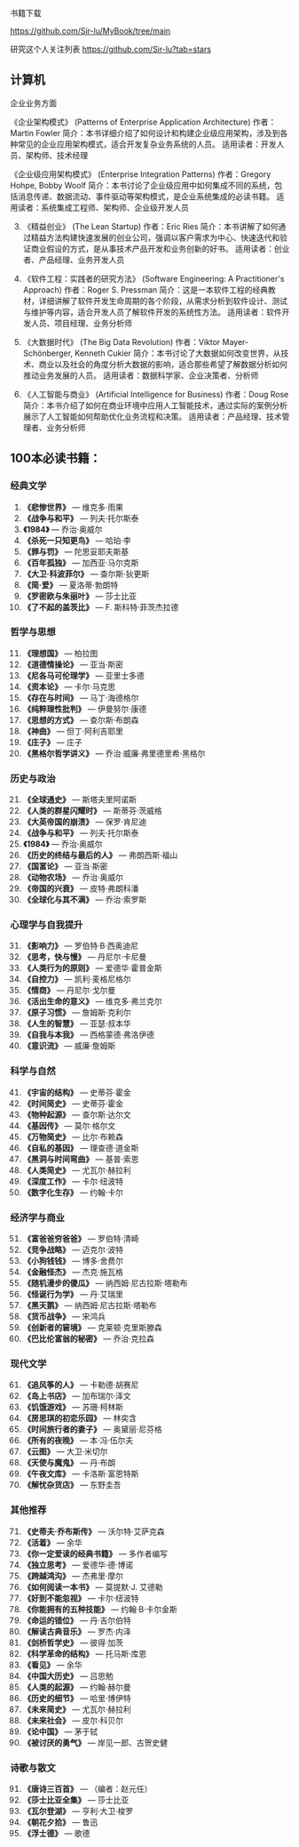 
书籍下载

https://github.com/Sir-lu/MyBook/tree/main

研究这个人关注列表
https://github.com/Sir-lu?tab=stars


## 计算机

企业业务方面

 《企业架构模式》 (Patterns of Enterprise Application Architecture)
作者：Martin Fowler
简介：本书详细介绍了如何设计和构建企业级应用架构，涉及到各种常见的企业应用架构模式，适合开发复杂业务系统的人员。
适用读者：开发人员、架构师、技术经理

《企业级应用架构模式》 (Enterprise Integration Patterns)
作者：Gregory Hohpe, Bobby Woolf
简介：本书讨论了企业级应用中如何集成不同的系统，包括消息传递、数据流动、事件驱动等架构模式，是企业系统集成的必读书籍。
适用读者：系统集成工程师、架构师、企业级开发人员

3. 《精益创业》 (The Lean Startup)
作者：Eric Ries
简介：本书讲解了如何通过精益方法构建快速发展的创业公司，强调以客户需求为中心、快速迭代和验证商业假设的方式，是从事技术产品开发和业务创新的好书。
适用读者：创业者、产品经理、业务开发人员

4. 《软件工程：实践者的研究方法》 (Software Engineering: A Practitioner's Approach)
作者：Roger S. Pressman
简介：这是一本软件工程的经典教材，详细讲解了软件开发生命周期的各个阶段，从需求分析到软件设计、测试与维护等内容，适合开发人员了解软件开发的系统性方法。
适用读者：软件开发人员、项目经理、业务分析师

1. 《大数据时代》 (The Big Data Revolution)
作者：Viktor Mayer-Schönberger, Kenneth Cukier
简介：本书讨论了大数据如何改变世界，从技术、商业以及社会的角度分析大数据的影响，适合那些希望了解数据分析如何推动业务发展的人员。
适用读者：数据科学家、企业决策者、分析师

2. 《人工智能与商业》 (Artificial Intelligence for Business)
作者：Doug Rose
简介：本书介绍了如何在商业环境中应用人工智能技术，通过实际的案例分析展示了人工智能如何帮助优化业务流程和决策。
适用读者：产品经理、技术管理者、业务分析师

## 100本必读书籍：

### 经典文学
1. **《悲惨世界》** — 维克多·雨果  
2. **《战争与和平》** — 列夫·托尔斯泰  
3. **《1984》** — 乔治·奥威尔  
4. **《杀死一只知更鸟》** — 哈珀·李  
5. **《罪与罚》** — 陀思妥耶夫斯基  
6. **《百年孤独》** — 加西亚·马尔克斯  
7. **《大卫·科波菲尔》** — 查尔斯·狄更斯  
8. **《简·爱》** — 夏洛蒂·勃朗特  
9. **《罗密欧与朱丽叶》** — 莎士比亚  
10. **《了不起的盖茨比》** — F. 斯科特·菲茨杰拉德  

### 哲学与思想
11. **《理想国》** — 柏拉图  
12. **《道德情操论》** — 亚当·斯密  
13. **《尼各马可伦理学》** — 亚里士多德  
14. **《资本论》** — 卡尔·马克思  
15. **《存在与时间》** — 马丁·海德格尔  
16. **《纯粹理性批判》** — 伊曼努尔·康德  
17. **《思想的方式》** — 查尔斯·布朗森  
18. **《神曲》** — 但丁·阿利吉耶里  
19. **《庄子》** — 庄子  
20. **《黑格尔哲学讲义》** — 乔治·威廉·弗里德里希·黑格尔  

### 历史与政治
21. **《全球通史》** — 斯塔夫里阿诺斯  
22. **《人类的群星闪耀时》** — 斯蒂芬·茨威格  
23. **《大英帝国的崩溃》** — 保罗·肯尼迪  
24. **《战争与和平》** — 列夫·托尔斯泰  
25. **《1984》** — 乔治·奥威尔  
26. **《历史的终结与最后的人》** — 弗朗西斯·福山  
27. **《国富论》** — 亚当·斯密  
28. **《动物农场》** — 乔治·奥威尔  
29. **《帝国的兴衰》** — 皮特·弗朗科潘  
30. **《全球化与其不满》** — 乔治·索罗斯  

### 心理学与自我提升
31. **《影响力》** — 罗伯特·B·西奥迪尼  
32. **《思考，快与慢》** — 丹尼尔·卡尼曼  
33. **《人类行为的原则》** — 爱德华·霍普金斯  
34. **《自控力》** — 凯利·麦格尼格尔  
35. **《情商》** — 丹尼尔·戈尔曼  
36. **《活出生命的意义》** — 维克多·弗兰克尔  
37. **《原子习惯》** — 詹姆斯·克利尔  
38. **《人生的智慧》** — 亚瑟·叔本华  
39. **《自我与本我》** — 西格蒙德·弗洛伊德  
40. **《意识流》** — 威廉·詹姆斯  

### 科学与自然
41. **《宇宙的结构》** — 史蒂芬·霍金  
42. **《时间简史》** — 史蒂芬·霍金  
43. **《物种起源》** — 查尔斯·达尔文  
44. **《基因传》** — 莫尔·格尔文  
45. **《万物简史》** — 比尔·布赖森  
46. **《自私的基因》** — 理查德·道金斯  
47. **《黑洞与时间弯曲》** — 基普·索恩  
48. **《人类简史》** — 尤瓦尔·赫拉利  
49. **《深度工作》** — 卡尔·纽波特  
50. **《数字化生存》** — 约翰·卡尔  

### 经济学与商业
51. **《富爸爸穷爸爸》** — 罗伯特·清崎  
52. **《竞争战略》** — 迈克尔·波特  
53. **《小狗钱钱》** — 博多·舍费尔  
54. **《金融怪杰》** — 杰克·施瓦格  
55. **《随机漫步的傻瓜》** — 纳西姆·尼古拉斯·塔勒布  
56. **《怪诞行为学》** — 丹·艾瑞里  
57. **《黑天鹅》** — 纳西姆·尼古拉斯·塔勒布  
58. **《货币战争》** — 宋鸿兵  
59. **《创新者的窘境》** — 克莱顿·克里斯滕森  
60. **《巴比伦富翁的秘密》** — 乔治·克拉森  

### 现代文学
61. **《追风筝的人》** — 卡勒德·胡赛尼  
62. **《岛上书店》** — 加布瑞尔·泽文  
63. **《饥饿游戏》** — 苏珊·柯林斯  
64. **《房思琪的初恋乐园》** — 林奕含  
65. **《时间旅行者的妻子》** — 奥黛丽·尼芬格  
66. **《所有的夜晚》** — 本·冯·伍尔夫  
67. **《云图》** — 大卫·米切尔  
68. **《天使与魔鬼》** — 丹·布朗  
69. **《午夜文库》** — 卡洛斯·富恩特斯  
70. **《解忧杂货店》** — 东野圭吾  

### 其他推荐
71. **《史蒂夫·乔布斯传》** — 沃尔特·艾萨克森  
72. **《活着》** — 余华  
73. **《你一定爱读的经典书籍》** — 多作者编写  
74. **《独立思考》** — 爱德华·德·博诺  
75. **《跨越鸿沟》** — 杰弗里·摩尔  
76. **《如何阅读一本书》** — 莫提默·J. 艾德勒  
77. **《好到不能忽视》** — 卡尔·纽波特  
78. **《你能拥有的五种技能》** — 约翰·B·卡尔金斯  
79. **《命运的错位》** — 丹·吉尔伯特  
80. **《解读古典音乐》** — 罗杰·内泽  
81. **《剑桥哲学史》** — 彼得·加茨  
82. **《科学革命的结构》** — 托马斯·库恩  
83. **《看见》** — 余华  
84. **《中国大历史》** — 吕思勉  
85. **《人类的起源》** — 约翰·赫尔曼  
86. **《历史的细节》** — 哈里·博伊特  
87. **《未来简史》** — 尤瓦尔·赫拉利  
88. **《未来社会》** — 皮尔·科贝尔  
89. **《论中国》** — 茅于轼  
90. **《被讨厌的勇气》** — 岸见一郎、古贺史健  

### 诗歌与散文
91. **《唐诗三百首》** — （编者：赵元任）  
92. **《莎士比亚全集》** — 莎士比亚  
93. **《瓦尔登湖》** — 亨利·大卫·梭罗  
94. **《朝花夕拾》** — 鲁迅  
95. **《浮士德》** — 歌德
